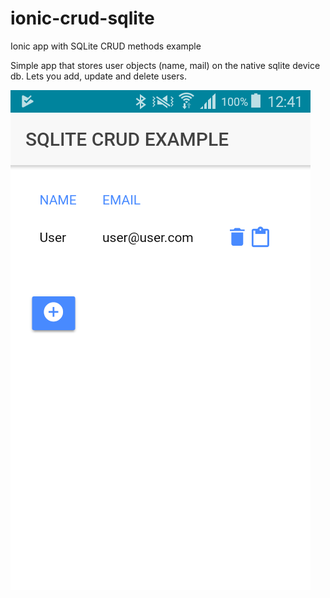 # ionic-crud-sqlite
Ionic app with SQLite CRUD methods example

Simple app that stores user objects (name, mail) on the native sqlite device db.
Lets you add, update and delete users.

![Example](sqlite.png)
